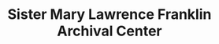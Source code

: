 ---
layout: repo
title: "Sister Mary Lawrence Franklin Archival Center"
id: 13956
permalink: repos/13956/
---